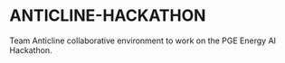 # ANTICLINE-HACKATHON
Team Anticline collaborative environment to work on the PGE Energy AI Hackathon. 
